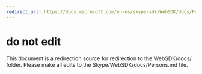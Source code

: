 ```yaml
---
redirect_url: https://docs.microsoft.com/en-us/skype-sdk/WebSDK/docs/Persons
---
```

# do not edit
This document is a redirection source for redirection to the WebSDK/docs/ folder. Please make all edits to the Skype/WebSDK/docs/Persons.md file.

